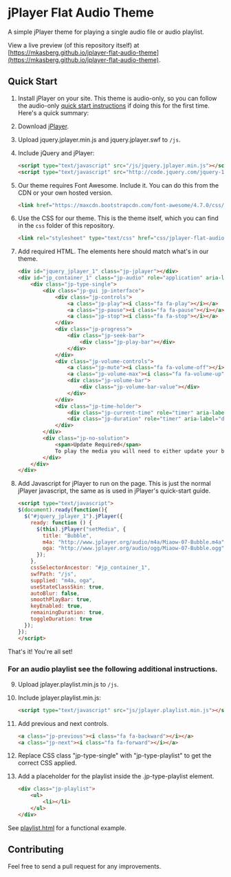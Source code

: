# jPlayer Flat Audio Theme

A simple jPlayer theme for playing a single audio file or audio playlist.

View a live preview (of this repository itself) at [https://mkasberg.github.io/jplayer-flat-audio-theme](https://mkasberg.github.io/jplayer-flat-audio-theme).

## Quick Start

1. Install jPlayer on your site. This theme is audio-only, so you can follow the
audio-only [quick start instructions](http://jplayer.org/latest/quick-start-guide/)
if doing this for the first time. Here's a quick summary:
2. Download [jPlayer](https://github.com/happyworm/jPlayer/releases).
3. Upload jquery.jplayer.min.js and jquery.jplayer.swf to `/js`.
4. Include jQuery and jPlayer:

   ```html
   <script type="text/javascript" src="/js/jquery.jplayer.min.js"></script>
   <script type="text/javascript" src="http://code.jquery.com/jquery-1.11.1.min.js"></script>
   ```

5. Our theme requires Font Awesome. Include it. You can do this from the CDN or your own hosted version.

   ```html
   <link href="https://maxcdn.bootstrapcdn.com/font-awesome/4.7.0/css/font-awesome.min.css" rel="stylesheet" integrity="sha384-wvfXpqpZZVQGK6TAh5PVlGOfQNHSoD2xbE+QkPxCAFlNEevoEH3Sl0sibVcOQVnN" crossorigin="anonymous">
   ```

6. Use the CSS for our theme. This is the theme itself, which you can find in the `css` folder of this repository.

   ```html
   <link rel="stylesheet" type="text/css" href="css/jplayer-flat-audio-theme.css" />
   ```

7. Add required HTML. The elements here should match what's in our theme.

   ```html
   <div id="jquery_jplayer_1" class="jp-jplayer"></div>
   <div id="jp_container_1" class="jp-audio" role="application" aria-label="media player">
       <div class="jp-type-single">
           <div class="jp-gui jp-interface">
               <div class="jp-controls">
                   <a class="jp-play"><i class="fa fa-play"></i></a>
                   <a class="jp-pause"><i class="fa fa-pause"></i></a>
                   <a class="jp-stop"><i class="fa fa-stop"></i></a>
               </div>
               <div class="jp-progress">
                   <div class="jp-seek-bar">
                       <div class="jp-play-bar"></div>
                   </div>
               </div>
               <div class="jp-volume-controls">
                   <a class="jp-mute"><i class="fa fa-volume-off"></i></a>
                   <a class="jp-volume-max"><i class="fa fa-volume-up"></i></a>
                   <div class="jp-volume-bar">
                       <div class="jp-volume-bar-value"></div>
                   </div>
               </div>
               <div class="jp-time-holder">
                   <div class="jp-current-time" role="timer" aria-label="time">&nbsp;</div>
                   <div class="jp-duration" role="timer" aria-label="duration">&nbsp;</div>
               </div>
           </div>
           <div class="jp-no-solution">
               <span>Update Required</span>
               To play the media you will need to either update your browser to a recent version or update your <a href="http://get.adobe.com/flashplayer/" target="_blank">Flash plugin</a>.
           </div>
       </div>
   </div>
   ```

8. Add Javascript for jPlayer to run on the page. This is just the normal
jPlayer javascript, the same as is used in jPlayer's quick-start guide.

   ```html
   <script type="text/javascript">
   $(document).ready(function(){
     $("#jquery_jplayer_1").jPlayer({
       ready: function () {
         $(this).jPlayer("setMedia", {
           title: "Bubble",
           m4a: "http://www.jplayer.org/audio/m4a/Miaow-07-Bubble.m4a",
           oga: "http://www.jplayer.org/audio/ogg/Miaow-07-Bubble.ogg"
         });
       },
       cssSelectorAncestor: "#jp_container_1",
       swfPath: "/js",
       supplied: "m4a, oga",
       useStateClassSkin: true,
       autoBlur: false,
       smoothPlayBar: true,
       keyEnabled: true,
       remainingDuration: true,
       toggleDuration: true
     });
   });
   </script>
   ```

That's it! You're all set!

### For an audio playlist see the following additional instructions.

9. Upload jplayer.playlist.min.js to `/js`.
10. Include jplayer.playlist.min.js:

    ```html
    <script type="text/javascript" src="js/jplayer.playlist.min.js"></script>
    ```

11. Add previous and next controls.

    ```html
    <a class="jp-previous"><i class="fa fa-backward"></i></a>
    <a class="jp-next"><i class="fa fa-forward"></i></a>
    ```
    
12. Replace CSS class "jp-type-single" with "jp-type-playlist" to get the
correct CSS applied.
    
13. Add a placeholder for the playlist inside the .jp-type-playlist element.
    
    ```html
    <div class="jp-playlist">
        <ul>
            <li></li>
        </ul>
    </div>
    ```
    
See [playlist.html](playlist.html) for a functional example.


## Contributing

Feel free to send a pull request for any improvements.

